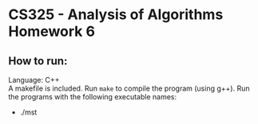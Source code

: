 # CS325 - Analysis of Algorithms Homework 6
## How to run:
Language: C++  
A makefile is included. Run `make` to compile the program (using g++). Run the programs with the following executable names:
* ./mst

